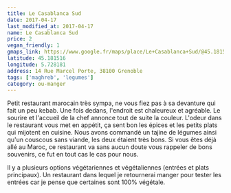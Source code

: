 ```yaml
---
title: Le Casablanca Sud
date: 2017-04-17
last_modified_at: 2017-04-17
name: Le Casablanca Sud
price: 2
vegan_friendly: 1
gmaps_link: https://www.google.fr/maps/place/Le+Casablanca+Sud/@45.1815089,5.7281698,15z/data=!4m2!3m1!1s0x0:0xc294f9e097687d92?sa=X&ved=0ahUKEwiv1d_GvqvTAhUCsBQKHRmJDyUQ_BIIcDAK
latitude: 45.181516
longitude: 5.728181
address: 14 Rue Marcel Porte, 38100 Grenoble
tags: ['maghreb', 'legumes']
category: ou-manger
---
```


Petit restaurant marocain très sympa, ne vous fiez pas à sa devanture qui fait un peu kebab. Une fois dedans, l'endroit est chaleureux et agréable. Le sourire et l'accueil de la chef annonce tout de suite la couleur. L'odeur dans le restaurant vous met en appétit, ça sent bon les épices et les petits plats qui mijotent en cuisine.
Nous avons commandé un tajine de légumes ainsi qu'un couscous sans viande, les deux étaient très bons. Si vous êtes déjà allé au Maroc, ce restaurant va sans aucun doute vous rappeler de bons souvenirs, ce fut en tout cas le cas pour nous.

Il y a plusieurs options végétariennes et végétaliennes (entrées et plats principaux). Un restaurant dans lequel je retournerai manger pour tester les entrées car je pense que certaines sont 100% végétale.